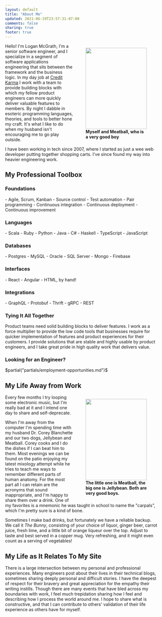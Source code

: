 ```yaml
---
layout: default
title: "About Me"
updated: 2021-06-19T23:57:31-07:00
comments: false
sharing: true
footer: true
---
```


<figure style="width: 200px; float: right;">
  <picture>
    <source srcset='$route-to("images/about-me/headshot-w-meatball-doge_400w.png")$'>
    <img width="200" height="266" src='$route-to("images/about-me/headshot-w-meatball-doge_400w.png")$'>
  </picture>
  <figcaption style="width: 200px; font-weight: bold;">Myself and Meatball, who is a very good boy</figcaption>
</figure>

Hello! I'm Logan McGrath, I'm a senior software engineer, and I specialize in a segment of software applications engineering that sits between the framework and the business logic. In my day job at [Credit Karma][] I work with a team to provide building blocks with which my fellow product engineers can more quickly deliver valuable features to members. By night I dabble in esoteric programming languages, theories, and tools to better hone my craft. It's what I like to do when my husband isn't encouraging me to go play outside.

I have been working in tech since 2007, where I started as just a wee web developer putting together shopping carts. I've since found my way into heavier engineering work.

## My Professional Toolbox

<div class="tools-flexbox">
<div>
  <h3>Foundations</h3>
  - Agile, Scrum, Kanban
  - Source control
  - Test automation
  - Pair programming
  - Continuous integration
  - Continuous deployment
  - Continuous improvement
</div>
<div>
  <h3>Languages</h3>
  - Scala
  - Ruby
  - Python
  - Java
  - C#
  - Haskell
  - TypeScript
  - JavaScript
</div>
<div>
  <h3>Databases</h3>
  - Postgres
  - MySQL
  - Oracle
  - SQL Server
  - Mongo
  - Firebase
</div>
<div>
  <h3>Interfaces</h3>
  - React
  - Angular
  - HTML, by hand!
</div>
<div>
  <h3>Integrations</h3>
  - GraphQL
  - Protobuf
  - Thrift
  - gRPC
  - REST
</div>
</div>

### Tying It All Together

Product teams need solid building blocks to deliver features. I work as a force multiplier to provide the low code tools that businesses require for quicker implementation of features and product experiences for their customers. I  provide solutions that are stable and highly usable by product engineers, and I take great pride in high quality work that delivers value.

### Looking for an Engineer?

$partial("partials/employment-opportunities.md")$

## My Life Away from Work

<figure style="float: right;">
  <picture>
    <source srcset='$route-to("images/about-me/meatball-n-jelly-doges_400w.png")$'>
    <img width="200" height="266" src='$route-to("images/about-me/meatball-n-jelly-doges_400w.png")$'>
  </picture>
  <figcaption style="width: 200px; font-weight: bold;">The little one is Meatball, the big one is Jellybean. Both are very good boys.</figcaption>
</figure>

Every few months I try looping some electronic music, but I'm really bad at it and I intend one day to share and self-deprecate.

When I'm away from the computer I'm spending time with my husband Dr. Corey Blanchette and our two dogs, Jellybean and Meatball. Corey cooks and I do the dishes if I can beat him to them. Most evenings we can be found on the patio enjoying my latest mixology attempt while he tries to teach me ways to remember different parts of human anatomy. For the most part all I can retain are the acronyms that sound inappropriate, and I'm happy to share them over a drink. One of my favorites is a mnemonic he was taught in school to name the "carpals", which I'm pretty sure is a kind of bone.

Sometimes I make bad drinks, but fortunately we have a reliable backup. We call it _The Bunny_, consisting of your choice of liquor, ginger beer, carrot juice, fresh lime, and a little bit of orange liqueur over the top. Adjust to taste and best served in a copper mug. Very refreshing, and it might even count as a serving of vegetables!

## My Life as It Relates To My Site

There is a large intersection between my personal and professional experiences. Many engineers post about their lives in their technical blogs, sometimes sharing deeply personal and difficult stories. I have the deepest of respect for their bravery and great appreciation for the empathy their writing instills. Though there are many events that have bled across my boundaries with work, I feel much trepidation sharing how I feel and describing how I process the world around me. I hope to share what is constructive, and that I can contribute to others' validation of their life experience as others have for myself.

[Credit Karma]: https://www.creditkarma.com/about
[LinkedIn profile]: https://www.linkedin.com/in/loganmcgrath/
